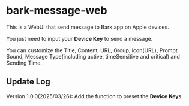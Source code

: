 # bark-message-web
This is a WebUI that send message to Bark app on Apple devices.

You just need to input your **Device Key** to send a message.

You can customize the Title, Content, URL, Group, icon(URL), Prompt Sound, Message Type(including active, timeSensitive and critical) and Sending Time.

## Update Log
Version 1.0.0(2025/03/26): Add the function to preset the **Device Key**s.
